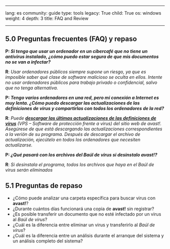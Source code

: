 

---

lang: es
community: guide
type: tools
legacy: True
child: True
os: windows
weight: 4
depth: 3
title: FAQ and Review 

---

## 5.0 Preguntas frecuentes (FAQ) y repaso ##

<div class="background" markdown="1">

**P: *Si tengo que usar un ordenador en un cibercafé que no tiene un antivirus instalado, ¿cómo puedo estar segura de que mis documentos no se van a infectar?***

**R**: *Usar ordenadores públicos siempre supone un riesgo, ya que es imposible saber qué clase de software malicioso se oculta en ellos. Intente no usar ordenadores públicos para trabajo privado o confidencial, salvo que no tenga alternativa.*

**P: *Tengo varios ordenadores en una red, pero mi conexión a Internet es muy lenta. ¿Cómo puedo descargar las actualizaciones de las definiciones de virus y compartirlas con todos los ordenadores de la red?***

**R**: *Puede [**descargar las últimas actualizaciones de las definiciones de virus**](http://www.avast.com/download-update) (VPS – Software de protección frente a virus) del sitio web de avast!. Asegúrese de que está descargando las actualizaciones correspondientes a la verión de su programa. Después de descargar el archivo de actualización, ejecútelo en todos los ordenadores que necesiten actualizarse.*

**P: *¿Qué pasará con los archivos del Baúl de virus si desinstalo avast!?***

**R**: *Si desinstala el programa, todos los archivos que haya en el Baúl de virus serán eliminados*

</div>

## 5.1 Preguntas de repaso ##

- ¿Cómo puede analizar una carpeta específica para buscar virus con **avast!**?	
- ¿Durante cuántos días funcionará una copia de **avast!** sin registrar?
- ¿Es posible transferir un documento que no esté infectado por un virus al *Baúl de virus*?
- ¿Cuál es la diferencia entre eliminar un virus y transferirlo al *Baúl de virus*?
- ¿Cuál es la diferencia entre un análisis durante el arranque del sistema y un análisis completo del sistema?


